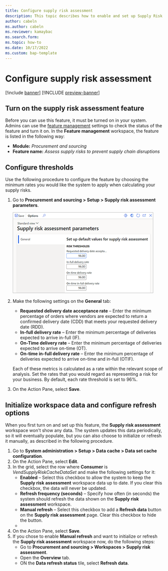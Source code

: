```yaml
---
title: Configure supply risk assessment
description: This topic describes how to enable and set up Supply Risk Assessment.
author: cabeln
ms.author: cabeln
ms.reviewer: kamaybac
ms.search.form: 
ms.topic: how-to 
ms.date: 10/17/2022 
ms.custom: bap-template
---
```


# Configure supply risk assessment

[!include [banner](../includes/banner.md)]
[!INCLUDE [preview-banner](../includes/preview-banner.md)]

## Turn on the supply risk assessment feature

Before you can use this feature, it must be turned on in your system. Admins can use the [feature management](../../fin-ops-core/fin-ops/get-started/feature-management/feature-management-overview.md) settings to check the status of the feature and turn it on. In the **Feature management** workspace, the feature is listed in the following way:

- **Module:** *Procurement and sourcing*
- **Feature name:** *Assess supply risks to prevent supply chain disruptions*

## Configure thresholds

Use the following procedure to configure the feature by choosing the minimum rates you would like the system to apply when calculating your supply risks.

1. Go to **Procurement and sourcing \> Setup \> Supply risk assessment parameters**.

    ![Supply risk assessment parameters, screenshot.](media/sra-parameters-general.png "Supply risk assessment parameters, screenshot")

1. Make the following settings on the **General** tab:
    - **Requested delivery date acceptance rate** – Enter the minimum percentage of orders where vendors are expected to return a confirmed delivery date (CDD) that meets your requested delivery date (RDD).
    - **In-full delivery rate** – Enter the minimum percentage of deliveries expected to arrive in-full (IF). <!-- KFM: original text was "(IT)". I assumed "IF". Please confirm. -->
    - **On-Time delivery rate** – Enter the minimum percentage of deliveries expected to arrive on-time (OT).
    - **On-time in-full delivery rate** – Enter the minimum percentage of deliveries expected to arrive on-time and in-full (OTIF).

    Each of these metrics is calculated as a rate within the relevant scope of analysis. Set the rates that you would regard as representing a risk for your business. By default, each rate threshold is set to 96%.

1. On the Action Pane, select **Save**.

## Initialize workspace data and configure refresh options

When you first turn on and set up this feature, the **Supply risk assessment** workspace won't show any data. The system updates this data periodically, so it will eventually populate, but you can also choose to initialize or refresh it manually, as described in the following procedure.

1. Go to **System administration \> Setup \> Data cache \> Data set cache configuration**.
1. On the Action Pane, select **Edit**.
1. In the grid, select the row where **Consumer** is *VendSupplyRiskCacheDataSet* and make the following settings for it:
    - **Enabled** – Select this checkbox to allow the system to keep the **Supply risk assessment** workspace data up to date. If you clear this checkbox, the data will never be updated. <!-- KFM: I assumed this. Please confirm. -->
    - **Refresh frequency (seconds)** – Specify how often (in seconds) the system should refresh the data shown on the **Supply risk assessment** workspace.
    - **Manual refresh** – Select this checkbox to add a **Refresh data** button on the **Supply risk assessment** page. Clear this checkbox to hide the button.
    - <!-- KFM: Several more settings are here. We should consider describing all of them and making recommendations. -->
1. On the Action Pane, select **Save**.
1. If you chose to enable **Manual refresh** and want to initialize or refresh the **Supply risk assessment** workspace now, do the following steps:
    - Go to **Procurement and sourcing \> Workspaces \> Supply risk assessment**.
    - Open the **Overview** tab.
    - ON the **Data refresh status** tile, select **Refresh data**.

